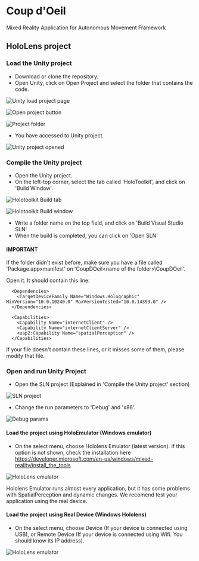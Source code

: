 # Coup d'Oeil
Mixed Reality Application for Autonomous Movement Framework

## HoloLens project

### Load the Unity project

- Download or clone the repository.
- Open Unity, click on Open Project and select the folder that contains the code.

![Unity load project page](https://i.gyazo.com/84cd966a967a3ff5ee1ae3118a35d816.png)

![Open project button](https://i.gyazo.com/102f13375d6c98d41d789ea9ca4a586b.png)

![Project folder](https://i.gyazo.com/f144f6524a1a28745b763baaee40026c.png)

- You have accessed to Unity project.

![Unity project opened](https://i.gyazo.com/66c4fde1466f66be2615b99ae84035cf.png)

### Compile the Unity project
- Open the Unity project.
- On the left-top corner, select the tab called 'HoloToolkit', and click on 'Build Window'.

![Holotoolkit Build tab](https://i.gyazo.com/33c73899cb0daa08a6f71c2db2383296.png)

![Holotoolkit Build window](https://i.gyazo.com/1c1a5e55828974fd9cf441d95834ad52.png)

- Write a folder name on the top field, and click on 'Build Visual Studio SLN'
- When the build is completed, you can click on 'Open SLN'

#### IMPORTANT
If the folder didn't exist before, make sure you have a file called 'Package.appxmanifest' on 'CoupDOeil\<name of the folder>\CoupDOeil'. 

Open it. It should contain this line:

~~~
  <Dependencies>
    <TargetDeviceFamily Name="Windows.Holographic" MinVersion="10.0.10240.0" MaxVersionTested="10.0.14393.0" />
  </Dependencies>
~~~

~~~
  <Capabilities>
    <Capability Name="internetClient" />
    <Capability Name="internetClientServer" />
    <uap2:Capability Name="spatialPerception" />
  </Capabilities>
~~~

If your file doesn't contain these lines, or it misses some of them, please modify that file.

### Open and run Unity Project

- Open the SLN project (Explained in 'Compile the Unity project' section) 

![SLN project](https://i.gyazo.com/2810114a3d97ec3ce0f0500b85885e0b.png) 

- Change the run parameters to 'Debug' and 'x86'.

![Debug params](https://i.gyazo.com/4867f376a08fce982d6d911c73bf7a89.png)

#### Load the project using HoloEmulator (Windows emulator)

- On the select menu, choose Hololens Emulator (latest version). If this option is not shown, check the installation here https://developer.microsoft.com/en-us/windows/mixed-reality/install_the_tools 

![HoloLens emulator](https://i.gyazo.com/f0c64b77f28c8524d4dd2519a4f7b92e.png)

Hololens Emulator runs almost every application, but it has some problems with SpatialPerception and dynamic changes. We recomend test your application using the real device.

#### Load the project using Real Device (Windows Hololens)

- On the select menu, choose Device (If your device is connected using USB), or Remote Device (If your device is connected using Wifi. You should know its IP address).

![HoloLens emulator](https://i.gyazo.com/f97297917a0e205c3c49b565298eb09b.png)




